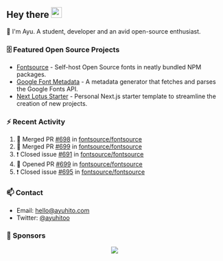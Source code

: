 ## Hey there <img src="https://media.giphy.com/media/hvRJCLFzcasrR4ia7z/giphy.gif" width="25" height="25">

📝 I'm Ayu. A student, developer and an avid open-source enthusiast.

### 🗄 Featured Open Source Projects

- [Fontsource](https://github.com/fontsource/fontsource) - Self-host Open Source fonts in neatly bundled NPM packages.
- [Google Font Metadata](https://github.com/fontsource/google-font-metadata) - A metadata generator that fetches and parses the Google Fonts API.
- [Next Lotus Starter](https://github.com/DecliningLotus/next-lotus-starter) - Personal Next.js starter template to streamline the creation of new projects.

### ⚡ Recent Activity

<!--START_SECTION:activity-->

1. 🎉 Merged PR [#698](https://github.com/fontsource/fontsource/pull/698) in [fontsource/fontsource](https://github.com/fontsource/fontsource)
2. 🎉 Merged PR [#699](https://github.com/fontsource/fontsource/pull/699) in [fontsource/fontsource](https://github.com/fontsource/fontsource)
3. ❗️ Closed issue [#691](https://github.com/fontsource/fontsource/issues/691) in [fontsource/fontsource](https://github.com/fontsource/fontsource)
4. 💪 Opened PR [#699](https://github.com/fontsource/fontsource/pull/699) in [fontsource/fontsource](https://github.com/fontsource/fontsource)
5. ❗️ Closed issue [#695](https://github.com/fontsource/fontsource/issues/695) in [fontsource/fontsource](https://github.com/fontsource/fontsource)
<!--END_SECTION:activity-->

### 📫 Contact

- Email: hello@ayuhito.com
- Twitter: [@ayuhitoo](https://twitter.com/ayuhitoo)

### :sparkling_heart: Sponsors

<p align="center">
  <a href="https://cdn.jsdelivr.net/gh/ayuhito/ayuhito/sponsors.svg">
    <img src='https://cdn.jsdelivr.net/gh/ayuhito/ayuhito/sponsors.svg'/>
  </a>
</p>
